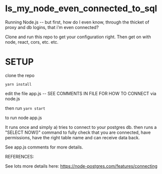# Is_my_node_even_connected_to_sql
Running Node.js -- but first, how do I even know, through the thicket of proxy and db logins, that i'm even connected?

Clone and run this repo to get your configuration right.  Then get on with node, react, cors, etc. etc.

# SETUP

clone the repo

`yarn install`

edit the file app.js -- SEE COMMENTS IN FILE FOR HOW TO CONNECT via node.js

then run
`yarn start`

to run node app.js

It runs once and simply a) tries to connect to your postgres db.
then runs a "SELECT NOW()" command to fully check that you are connected, have permissions, have the right table name and can receive data back.

See app.js comments for more details.


REFERENCES:

See lots more details here:
https://node-postgres.com/features/connecting
